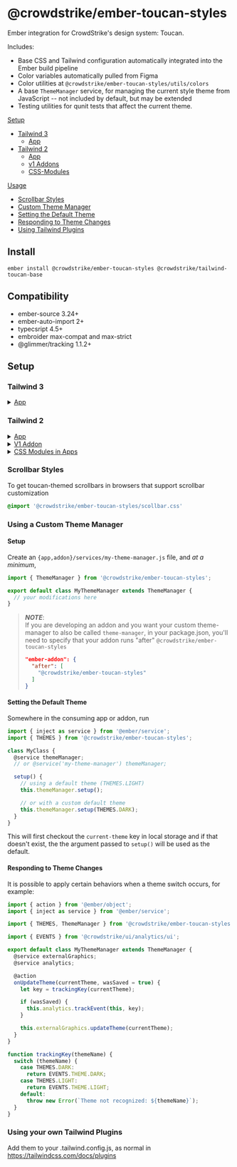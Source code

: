 # @crowdstrike/ember-toucan-styles

Ember integration for CrowdStrike's design system: Toucan.

Includes:
- Base CSS and Tailwind configuration automatically integrated into the Ember build pipeline
- Color variables automatically pulled from Figma
- Color utilities at `@crowdstrike/ember-toucan-styles/utils/colors`
- A base `ThemeManager` service, for managing the current style theme from JavaScript -- not included by default, but may be extended
- Testing utilities for qunit tests that affect the current theme.

[Setup](#setup)
  - [Tailwind 3](#tailwind-3)
    - [App](#app-tailwind-3)
  - [Tailwind 2](#tailwind-2)
    - [App](#app-tailwind-2)
    - [v1 Addons](#v1addon-tailwind-2)
    - [CSS-Modules](#css-modules)

[Usage](#usage)
  - [Scrollbar Styles](#scrollbar-styles)
  - [Custom Theme Manager](#using-a-custom-theme-manager)
  - [Setting the Default Theme](#setting-the-default-theme)
  - [Responding to Theme Changes](#responding-to-theme-changes)
  - [Using Tailwind Plugins](#using-your-own-tailwind-plugins)


## Install

```
ember install @crowdstrike/ember-toucan-styles @crowdstrike/tailwind-toucan-base
```

## Compatibility

- ember-source 3.24+
- ember-auto-import 2+
- typecsript 4.5+
- embroider max-compat and max-strict
- @glimmer/tracking 1.1.2+

## Setup

### Tailwind 3

<details><summary>
  <a name="#app-tailwind-3" href="#app-tailwind-3">App</a>
</summary>

1. Create an ember app.
   You don't have to start with a fresh ember app!

2. Add tailwind however you like.
  An easy approach is
  ```bash
  # In your terminal
  npx ember-apply tailwind
  ```

3. Install this library.
  ```bash
  # In your terminal
  pnpm add @crowdstrike/ember-toucan-styles @crowdstrike/tailwind-toucan-base
  ```

4. Add the toucan-base plugin to your tailwind config's plugin list.
  ```js
  // config/tailwind/tailwind.config.js
  'use strict';

  const path = require('path');

  const appRoot = path.join(__dirname, '../../');
  const appEntry = path.join(appRoot, 'app');
  const relevantFilesGlob = '**/*.{html,js,ts,hbs,gjs,gts}';

  module.exports = {
    content: [path.join(appEntry, relevantFilesGlob)],
    theme: {
      extend: {},
    },
    presets: [
      require('@crowdstrike/tailwind-toucan-base')
    ],
    safelist: [
      'theme-dark',
      'theme-light',
    ]
  };

  ```

5. Create a button to toggle the theme.
  ```bash
  # In your terminal
  ember g theme-toggle -gc
  ```

6. Add code to theme-toggle to toggle the theme (and to observe that the theme is toggling).
  Today, Toucan only supports light and dark mode, so this toggle will flip between the light theme and dark theme.
  ```js
  // app/components/theme-toggle.js
  import Component from '@glimmer/component';
  import { service } from '@ember/service';

  export default class DemoComponent extends Component {
    @service themeManager;

    toggle = () => this.themeManager.toggleTheme();
  }
  ```
  ```hbs
  {{! app/components/theme-toggle.hbs }}
  <button
    class="
      flex whitespace-nowrap bg-surface-base type-md-tight text-titles-and-attributes
      focus:outline-none p-2 rounded"
    {{on 'click' this.toggle}}
  >
    toggle
  </button>
  ```

  More of our colors and tailwind classes can be found here: https://tailwind-toucan-base.pages.dev/


7. Invoke `<ThemeToggle>` in `app/templates/application.hbs`.
  ```hbs
  <ThemeToggle />
  ```

8. Start both the ember dev server and the tailwind build.
  ```bash
  # in terminal 1
  pnpm start
  # in terminal 2
  pnpm tailwind:watch
  ```

9. A local server will boot at `http://localhosts:4200` and clicking the rendered button will toggle the background color.


------------------------------

Note that if you're using embroider + webpack, you also have the option to follow the popular guides on setting up tailwind with webpack

</details>

### Tailwind 2

<details><summary>
  <a name="#app-tailwind-2" href="#app-tailwind-2">App</a>
</summary>


To configure an Ember App, modify:
 - ember-cli-build.js

```cjs
const EmberApp = require('ember-cli/lib/broccoli/ember-app');

const { configureTailwind } = require('@crowdstrike/ember-toucan-styles/ember-cli');

const tailwindConfig = require('./tailwind.config');

module.exports = function (defaults) {
  let app = new EmberApp(defaults, {
    ...configureTailwind({ tailwindConfig }),
  });

  return app.toTree();
};
```

-  app/styles/app.css

```css
@tailwind base;
@tailwind components;
@tailwind utilities;
```

NOTE: if you're also using css-modules, you'll want to import the css-modules
output before `@tailwind base;`


</details>

<details><summary>
  <a name="#v1addon-tailwind-2" href="#v1addon-tailwind-2">V1 Addon</a>
</summary>

```cjs
// ember-cli-build.js

const EmberAddon = require('ember-cli/lib/broccoli/ember-addon');

const { configureTailwind } = require('@crowdstrike/ember-toucan-styles/ember-cli');

const tailwindConfig = require('./tailwind.config');

module.exports = function (defaults) {
  let app = new EmberAddon(defaults, {
    ...configureTailwind({ tailwindConfig }),
  });

  return app.toTree();
};
```

```css
/* tests/dummy/app/styles/app.css */
@tailwind base;
@tailwind components;
@tailwind utilities;
```

Add `ember-cli-postcss` to your `devDependencies`

And lastly, for tests in your addon to have colors, you'll need to set either
`theme-light` or `theme-dark` on the body class.

</details>


<details><summary>
  <a name="#css-modules" href="#css-modules">CSS Modules in Apps</a>
</summary>

It is recommended to avoid CSS-Modules, as Tailwind is very flexible -- it may
require a different approach to achieve the stylistic goal though.

Follow these steps:
 - remove `ember-cli-postcss` from your addon
 - install `ember-css-modules`
 - change `ember-cli-build.js`

    ```diff
    -const { configureTailwind } = require('@crowdstrike/ember-toucan-styles/ember-cli');
    +const { configureCSSModules } = require('@crowdstrike/ember-toucan-styles/ember-cli');
    ```

    To use this in an addon, you'll want to apply these to the `options` object of the v1 addon's index.js.
    V2 Addons do not support app-build modifications, so the app would need to configure css-modules support.


## Usage

Components may be written following [the tailwind documentation](https://tailwindcss.com/docs/height/#app).
Common CSS classes provided by the Toucan preset for Tailwind can be [viewed here](https://tailwind-toucan-base.pages.dev/)
( [Source Code here](https://github.com/CrowdStrike/tailwind-toucan-base) ).

Example:

```hbs
<button
  class="
    flex whitespace-nowrap bg-transparent type-md-tight text-titles-and-attributes
    focus:outline-none"
  type="button"
>
  A Button!
</button>
```

</details>

### Scrollbar Styles

To get toucan-themed scrollbars in browsers that support scrollbar customization

```css
@import '@crowdstrike/ember-toucan-styles/scollbar.css'
```

### Using a Custom Theme Manager

#### Setup

Create an `{app,addon}/services/my-theme-manager.js` file, and _at a minimum_,

```js
import { ThemeManager } from '@crowdstrike/ember-toucan-styles';

export default class MyThemeManager extends ThemeManager {
  // your modifications here
}
```

> _**NOTE**_:<br>
> If you are developing an addon and you want your custom theme-manager to also be called `theme-manager`, in your package.json, you'll need to specify that your addon runs "after" `@crowdstrike/ember-toucan-styles`
>```json
> "ember-addon": {
>   "after": [
>     "@crowdstrike/ember-toucan-styles"
>   ]
> }
> ```


#### Setting the Default Theme

Somewhere in the consuming app or addon, run

```js
import { inject as service } from '@ember/service';
import { THEMES } from '@crowdstrike/ember-toucan-styles';

class MyClass {
  @service themeManager;
  // or @service('my-theme-manager') themeManager;

  setup() {
    // using a default theme (THEMES.LIGHT)
    this.themeManager.setup();

    // or with a custom default theme
    this.themeManager.setup(THEMES.DARK);
  }
}
```

This will first checkout the `current-theme` key in local storage and if that doesn't exist, the the argument passed to `setup()` will be used as the default.


#### Responding to Theme Changes

It is possible to apply certain behaviors when a theme switch occurs, for example:

```js
import { action } from '@ember/object';
import { inject as service } from '@ember/service';

import { THEMES, ThemeManager } from '@crowdstrike/ember-toucan-styles';

import { EVENTS } from '@crowdstrike/ui/analytics/ui';

export default class MyThemeManager extends ThemeManager {
  @service externalGraphics;
  @service analytics;

  @action
  onUpdateTheme(currentTheme, wasSaved = true) {
    let key = trackingKey(currentTheme);

    if (wasSaved) {
      this.analytics.trackEvent(this, key);
    }

    this.externalGraphics.updateTheme(currentTheme);
  }
}

function trackingKey(themeName) {
  switch (themeName) {
    case THEMES.DARK:
      return EVENTS.THEME.DARK;
    case THEMES.LIGHT:
      return EVENTS.THEME.LIGHT;
    default:
      throw new Error(`Theme not recognized: ${themeName}`);
  }
}
```

### Using your own Tailwind Plugins

Add them to your .tailwind.config.js, as normal in https://tailwindcss.com/docs/plugins
